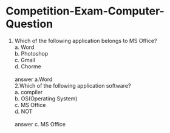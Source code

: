 # Competition-Exam-Computer-Question
1. Which of the following application belongs to MS Office?<br>
   a. Word<br>b. Photoshop<br>c. Gmail<br>d. Chorme<br><br> answer a.Word<br>
2.Which of the following application software?<br>
   a. compiler<br> b. OS(Operating System) <br> c. MS Office <br>d. NOT<br><br> answer c. MS Office

